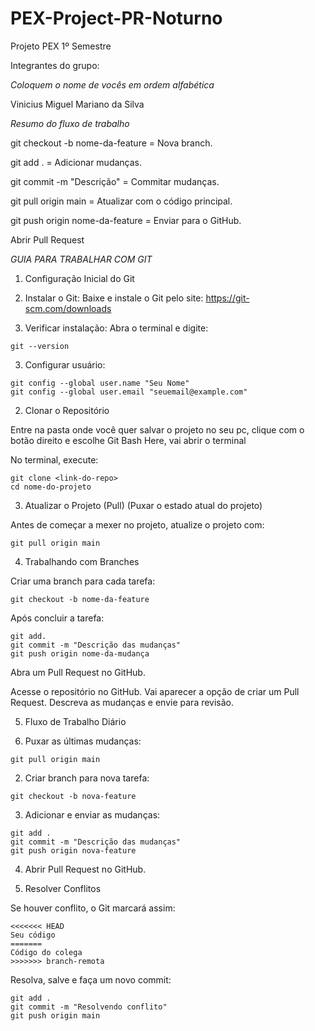 # PEX-Project-PR-Noturno

Projeto PEX 1º Semestre

Integrantes do grupo:

*Coloquem o nome de vocês em ordem alfabética*

Vinicius Miguel Mariano da Silva


*Resumo do fluxo de trabalho*

git checkout -b nome-da-feature = Nova branch.

git add . = Adicionar mudanças.

git commit -m "Descrição" = Commitar mudanças.

git pull origin main = Atualizar com o código principal.

git push origin nome-da-feature = Enviar para o GitHub.

Abrir Pull Request

*GUIA PARA TRABALHAR COM GIT*

1. Configuração Inicial do Git

1. Instalar o Git:
Baixe e instale o Git pelo site: https://git-scm.com/downloads

2. Verificar instalação:
Abra o terminal e digite:
```
git --version
```

3. Configurar usuário:
```
git config --global user.name "Seu Nome"
git config --global user.email "seuemail@example.com"
```

2. Clonar o Repositório

Entre na pasta onde você quer salvar o projeto no seu pc, clique com o botão direito e escolhe Git Bash Here, vai abrir o terminal

No terminal, execute:
```
git clone <link-do-repo>
cd nome-do-projeto
```

3. Atualizar o Projeto (Pull) (Puxar o estado atual do projeto)

Antes de começar a mexer no projeto, atualize o projeto com:
```
git pull origin main
```
4. Trabalhando com Branches

Criar uma branch para cada tarefa:
```
git checkout -b nome-da-feature
```

Após concluir a tarefa:
```
git add.
git commit -m "Descrição das mudanças"
git push origin nome-da-mudança
```

Abra um Pull Request no GitHub.

Acesse o repositório no GitHub.
Vai aparecer a opção de criar um Pull Request.
Descreva as mudanças e envie para revisão.

5. Fluxo de Trabalho Diário

1. Puxar as últimas mudanças:
```
git pull origin main
```

2. Criar branch para nova tarefa:
```
git checkout -b nova-feature
```

3. Adicionar e enviar as mudanças:
```
git add .
git commit -m "Descrição das mudanças"
git push origin nova-feature
```

4. Abrir Pull Request no GitHub.

6. Resolver Conflitos

Se houver conflito, o Git marcará assim:
```
<<<<<<< HEAD
Seu código
=======
Código do colega
>>>>>>> branch-remota
```

Resolva, salve e faça um novo commit:
```
git add .
git commit -m "Resolvendo conflito"
git push origin main
```
